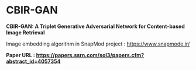 # CBIR-GAN
**CBIR-GAN: A Triplet Generative Adversarial Network for Content-based Image Retrieval**

Image embedding algorithm in SnapMod project : https://www.snapmode.ir/

**Paper URL : https://papers.ssrn.com/sol3/papers.cfm?abstract_id=4057354** 

